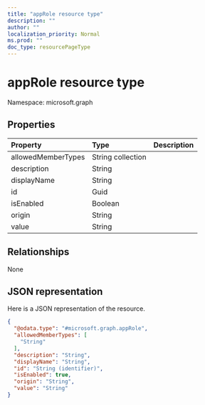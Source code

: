 ```yaml
---
title: "appRole resource type"
description: ""
author: ""
localization_priority: Normal
ms.prod: ""
doc_type: resourcePageType
---
```


# appRole resource type


Namespace: microsoft.graph



## Properties
|Property|Type|Description|
|:---|:---|:---|
|allowedMemberTypes|String collection||
|description|String||
|displayName|String||
|id|Guid||
|isEnabled|Boolean||
|origin|String||
|value|String||

## Relationships
None

## JSON representation
Here is a JSON representation of the resource.
<!-- {
  "blockType": "resource",
  "@odata.type": "microsoft.graph.appRole"
}
-->
``` json
{
  "@odata.type": "#microsoft.graph.appRole",
  "allowedMemberTypes": [
    "String"
  ],
  "description": "String",
  "displayName": "String",
  "id": "String (identifier)",
  "isEnabled": true,
  "origin": "String",
  "value": "String"
}
```

